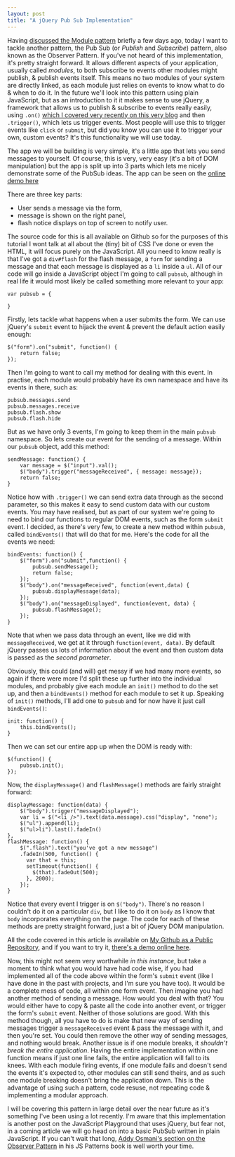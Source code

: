 ```yaml
---
layout: post
title: "A jQuery Pub Sub Implementation"
---
```


Having [discussed the Module pattern](http://javascriptplayground.com/blog/2012/04/javascript-module-pattern) briefly a few days ago, today I want to tackle another pattern, the Pub Sub (or _Publish_ and _Subscribe_) pattern, also known as the Observer Pattern. If you've not heard of this implementation, it's pretty straight forward. It allows different aspects of your application, usually called _modules_, to both subscribe to events other modules might publish, & publish events itself. This means no two modules of your system are directly linked, as each module just relies on events to know what to do & when to do it. In the future we'll look into this pattern using plain JavaScript, but as an introduction to it it makes sense to use jQuery, a framework that allows us to publish & subscribe to events really easily, using `.on()` [which I covered very recently on this very blog](http://javascriptplayground.com/blog/2012/04/jquery-1-7-event-binding-on-and-off) and then `.trigger()`, which lets us trigger events. Most people will use this to trigger events like `click` or `submit`, but did you know you can use it to trigger your own, custom events? It's this functionality we will use today.

The app we will be building is very simple, it's a little app that lets you send messages to yourself. Of course, this is very, very easy (it's a bit of DOM manipulation) but the app is split up into 3 parts which lets me nicely demonstrate some of the PubSub ideas. The app can be seen on the [online demo here](http://javascriptplayground.com/demos/jquerypubsub/)

There are three key parts:

* User sends a message via the form,
* message is shown on the right panel,
* flash notice displays on top of screen to notify user.

The source code for this is all available on Github so for the purposes of this tutorial I wont talk at all about the (tiny) bit of CSS I've done or even the HTML, it will focus purely on the JavaScript. All you need to know really is that I've got a `div#flash` for the flash message, a `form` for sending a message and that each message is displayed as a `li` inside a `ul`. All of our code will go inside a JavaScript object I'm going to call `pubsub`, although in real life it would most likely be called something more relevant to your app:

	var pubsub = {
	
	}
	
Firstly, lets tackle what happens when a user submits the form. We can use jQuery's `submit` event to hijack the event & prevent the default action easily enough:

	$("form").on("submit", function() {
		return false;
	});
	
Then I'm going to want to call my method for dealing with this event. In practise, each module would probably have its own namespace and have its events in there, such as:

	pubsub.messages.send
	pubsub.messages.receive
	pubsub.flash.show
	pubsub.flash.hide
	
But as we have only 3 events, I'm going to keep them in the main `pubsub` namespace. So lets create our event for the sending of a message. Within our `pubsub` object, add this method:

	sendMessage: function() {
		var message = $("input").val();
		$("body").trigger("messageReceived", { message: message});
		return false;
	}
	
Notice how with `.trigger()` we can send extra data through as the second parameter, so this makes it easy to send custom data with our custom events. You may have realised, but as part of our system we're going to need to bind our functions to regular DOM events, such as the form `submit` event. I decided, as there's very few, to create a new method within `pubsub`, called `bindEvents()` that will do that for me. Here's the code for all the events we need:

	bindEvents: function() {
		$("form").on("submit",function() {
			pubsub.sendMessage();
		  	return false;
		});
		$("body").on("messageReceived", function(event,data) {
		  	pubsub.displayMessage(data);
		});
		$("body").on("messageDisplayed", function(event, data) {
	  		pubsub.flashMessage();
		});
	}

Note that when we pass data through an event, like we did with `messageReceived`, we get at it through `function(event, data)`. By default jQuery passes us lots of information about the event and then custom data is passed as the _second parameter_.

Obviously, this could (and will) get messy if we had many more events, so again if there were more I'd split these up further into the individual modules, and probably give each module an `init()` method to do the set up, and then a `bindEvents()` method for each module to set it up. Speaking of `init()` methods, I'll add one to `pubsub` and for now have it just call `bindEvents()`:

	init: function() {
		this.bindEvents();
	}
	
Then we can set our entire app up when the DOM is ready with:
	
	$(function() {
		pubsub.init();	
	});
	
Now, the `displayMessage()` and `flashMessage()` methods are fairly straight forward:

	displayMessage: function(data) {
		$("body").trigger("messageDisplayed");
		var li = $("<li />").text(data.message).css("display", "none");
		$("ul").append(li);
		$("ul>li").last().fadeIn()
	},
	flashMessage: function() {
		$(".flash").text("you've got a new message")
		.fadeIn(500, function() {
		  var that = this;
		  setTimeout(function() {
		    $(that).fadeOut(500);
		  }, 2000);
		});
	}

Notice that every event I trigger is on `$("body")`. There's no reason I couldn't do it on a particular `div`, but I like to do it on `body` as I know that `body` incorporates everything on the page. The code for each of these methods are pretty straight forward, just a bit of jQuery DOM manipulation.

All the code covered in this article is available on [My Github as a Public Repository](https://github.com/jackfranklin/JavaScript-Playground--Simple-jQuery-PubSub), and if you want to try it, [there's a demo online here](http://javascriptplayground.com/demos/jquerypubsub/).

Now, this might not seem very worthwhile _in this instance_, but take a moment to think what you would have had code wise, if you had implemented all of the code above within the form's `submit` event (like I have done in the past with projects, and I'm sure you have too). It would be a complete mess of code, all within one form event. Then imagine you had another method of sending a message. How would you deal with that? You would either have to copy & paste all the code into another event, or trigger the form's `submit` event. Neither of those solutions are good. With this method though, all you have to do is make that new way of sending messages trigger a `messageReceived` event & pass the message with it, and then you're set. You could then remove the other way of sending messages, and nothing would break. Another issue is if one module breaks, it _shouldn't break the entire application_. Having the entire implementation within one function means if just one line fails, the entire application will fall to its knees. With each module firing events, if one module fails and doesn't send the events it's expected to, other modules can still send theirs, and as such one module breaking doesn't bring the application down. This is the advantage of using such a pattern, code resuse, not repeating code & implementing a modular approach.

I will be covering this pattern in large detail over the near future as it's something I've been using a lot recently. I'm aware that this implementation is another post on the JavaScript Playground that uses jQuery, but fear not, in a coming article we will go head on into a basic PubSub written in plain JavaScript. If you can't wait that long, [Addy Osmani's section on the Observer Pattern](http://addyosmani.com/resources/essentialjsdesignpatterns/book/#observerpatternjavascript) in his JS Patterns book is well worth your time.
